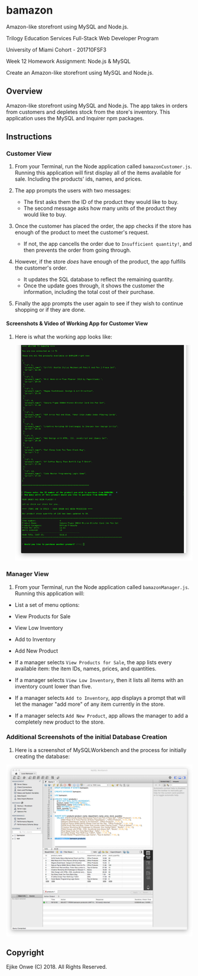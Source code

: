 # bamazon
Amazon-like storefront using MySQL and Node.js.

Trilogy Education Services Full-Stack Web Developer Program

University of Miami Cohort - 201710FSF3

Week 12 Homework Assignment: Node.js & MySQL

Create an Amazon-like storefront using MySQL and Node.js.

## Overview

Amazon-like storefront using MySQL and Node.js. The app takes in orders from customers and depletes stock from the store's inventory.  This application uses the MySQL and Inquirer npm packages.

## Instructions

### Customer View

1. From your Terminal, run the Node application called `bamazonCustomer.js`. Running this application will first display all of the items available for sale. Including the products' ids, names, and prices.

2. The app prompts the users with two messages:

    * The first asks them the ID of the product they would like to buy.
    * The second message asks how many units of the product they would like to buy.

3. Once the customer has placed the order, the app checks if the store has enough of the product to meet the customer's request.

    * If not, the app cancells the order due to  `Insufficient quantity!`, and then prevents the order from going through.

4. However, if the store _does_ have enough of the product, the app fulfills the customer's order.
    * It updates the SQL database to reflect the remaining quantity.
    * Once the update goes through, it shows the customer the information, including the total cost of their purchase.
    
5. Finally the app prompts the user again to see if they wish to continue shopping or if they are done.


#### Screenshots & Video of Working App for Customer View

1. Here is what the working app looks like:

    ![Customer View Screen Shot](/assets/images/CustomerViewScreenShot01.jpg)
  

### Manager View

1. From your Terminal, run the Node application called `bamazonManager.js`. Running this application will:

* List a set of menu options:

* View Products for Sale

* View Low Inventory

* Add to Inventory

* Add New Product

* If a manager selects `View Products for Sale`, the app lists every available item: the item IDs, names, prices, and quantities.

* If a manager selects `View Low Inventory`, then it lists all items with an inventory count lower than five.

* If a manager selects `Add to Inventory`, app displays a prompt that will let the manager "add more" of any item currently in the store.

* If a manager selects `Add New Product`, app allows the manager to add a completely new product to the store.





### Additional Screenshots of the initial Database Creation

1. Here is a screenshot of MySQLWorkbench and the process for initially creating the database:

![Customer View Screen Shot](/assets/images/DatabaseCreationScreenShot01.jpg)


## Copyright

Ejike Onwe (C) 2018. All Rights Reserved.


